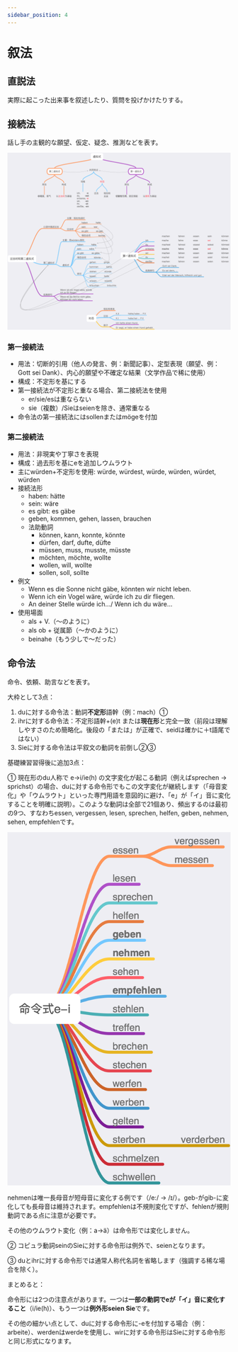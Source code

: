 ```yaml
---
sidebar_position: 4
---
```


# 叙法

## 直説法

実際に起こった出来事を叙述したり、質問を投げかけたりする。

## 接続法

話し手の主観的な願望、仮定、疑念、推測などを表す。

![](.\img\虚拟式.png)

### 第一接続法

* 用法：切断的引用（他人の発言、例：新聞記事）、定型表現（願望、例：Gott sei Dank）、内心的願望や不確定な結果（文学作品で稀に使用）
* 構成：不定形を基にする
* 第一接続法が不定形と重なる場合、第二接続法を使用
  * er/sie/esは重ならない
  * sie（複数）/Sieはseienを除き、通常重なる
* 命令法の第一接続法にはsollenまたはmögeを付加

### 第二接続法

* 用法：非現実や丁寧さを表現
* 構成：過去形を基にeを追加しウムラウト
* 主にwürden+不定形を使用: würde, würdest, würde, würden, würdet, würden
* 接続法形
  * haben: hätte
  * sein: wäre
  * es gibt: es gäbe
  * geben, kommen, gehen, lassen, brauchen
  * 法助動詞
    * können, kann, konnte, könnte
    * dürfen, darf, dufte, düfte
    * müssen, muss, musste, müsste
    * möchten, möchte, wollte
    * wollen, will, wollte
    * sollen, soll, sollte
* 例文
  * Wenn es die Sonne nicht gäbe, könnten wir nicht leben.
  * Wenn ich ein Vogel wäre, würde ich zu dir fliegen.
  * An deiner Stelle würde ich.../ Wenn ich du wäre...
* 使用場面
  * als + V.（～のように）
  * als ob + 従属節（～かのように）
  * beinahe（もう少しで～だった）

## 命令法

命令、依頼、助言などを表す。

大枠として3点：

1. duに対する命令法：動詞**不定形**語幹（例：mach）①
2. ihrに対する命令法：不定形語幹+(e)t または**現在形**と完全一致（前段は理解しやすさのため簡略化。後段の「または」が正確で、seidは確かに＋t語尾ではない）
4. Sieに対する命令法は平叙文の動詞を前倒し②③

基礎練習習得後に追加3点：

① 現在形のdu人称で e→i/ie(h) の文字変化が起こる動詞（例えばsprechen → sprichst）の場合、duに対する命令形でもこの文字変化が継続します（「母音変化」や「ウムラウト」といった専門用語を意図的に避け、「e」が「イ」音に変化することを明確に説明）。このような動詞は全部で21個あり、頻出するのは最初の9つ、すなわちessen, vergessen, lesen, sprechen, helfen, geben, nehmen, sehen, empfehlenです。

![](.\img\命令式.png)

nehmenは唯一長母音が短母音に変化する例です（/e:/ → /ɪ/）。geb-がgib-に変化しても長母音は維持されます。empfehlenは不規則変化ですが、fehlenが規則動詞である点に注意が必要です。

その他のウムラウト変化（例：a→ä）は命令形では変化しません。

② コピュラ動詞seinのSieに対する命令形は例外で、seienとなります。

③ duとihrに対する命令形では通常人称代名詞を省略します（強調する稀な場合を除く）。

まとめると：

命令形には2つの注意点があります。一つは**一部の動詞でeが「イ」音に変化すること**（i/ie(h)）、もう一つは**例外形seien Sie**です。

その他の細かい点として、duに対する命令形に-eを付加する場合（例：arbeite）、werdenはwerdeを使用し、wirに対する命令形はSieに対する命令形と同じ形式になります。